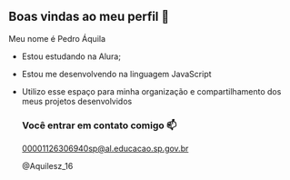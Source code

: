 ## Boas vindas ao meu perfil 🤎

Meu nome é Pedro Áquila

- Estou estudando na Alura;
- Estou me desenvolvendo na linguagem JavaScript
- Utilizo esse espaço para minha organização e compartilhamento dos meus projetos desenvolvidos

  ### Você entrar em contato comigo 📫

  00001126306940sp@al.educacao.sp.gov.br
  
  @Aquilesz_16
